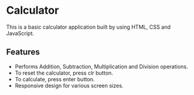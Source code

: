 # Calculator

This is a basic calculator application built by using HTML, CSS and JavaScript.


## Features

- Performs Addition, Subtraction, Multiplication and Division operations.
- To reset the calculator, press clr button.
- To calculate, press enter button.
- Responsive design for various screen sizes.
